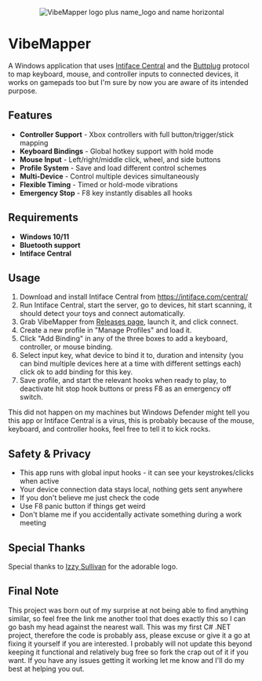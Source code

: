 <div align="center">
  
![VibeMapper logo plus name_logo and name horizontal](https://github.com/user-attachments/assets/553d67a3-cce9-405a-88e5-7516aa052c9c)

</div>

# VibeMapper
A Windows application that uses [Intiface Central](https://intiface.com/central/) and the [Buttplug](https://buttplug.io/) protocol to map keyboard, mouse, and controller inputs to connected devices, it works on gamepads too but I'm sure by now you are aware of its intended purpose.


## Features

-  **Controller Support** - Xbox controllers with full button/trigger/stick mapping
-  **Keyboard Bindings** - Global hotkey support with hold mode
-  **Mouse Input** - Left/right/middle click, wheel, and side buttons
-  **Profile System** - Save and load different control schemes
-  **Multi-Device** - Control multiple devices simultaneously
-  **Flexible Timing** - Timed or hold-mode vibrations
-  **Emergency Stop** - F8 key instantly disables all hooks

## Requirements

- **Windows 10/11**
- **Bluetooth support**
- **Intiface Central**


## Usage

1. Download and install Intiface Central from https://intiface.com/central/
2. Run Intiface Central, start the server, go to devices, hit start scanning, it should detect your toys and connect automatically.
3. Grab VibeMapper from [Releases page]([link](https://github.com/LivingTh1ng/VibeMapper/releases)), launch it, and click connect.
4. Create a new profile in "Manage Profiles" and load it.
5. Click "Add Binding" in any of the three boxes to add a keyboard, controller, or mouse binding.
6. Select input key, what device to bind it to, duration and intensity (you can bind multiple devices here at a time with different settings each) click ok to add binding for this key.
7. Save profile, and start the relevant hooks when ready to play, to deactivate hit stop hook buttons or press F8 as an emergency off switch.

This did not happen on my machines but Windows Defender might tell you this app or Intiface Central is a virus, this is probably because of the mouse, keyboard, and controller hooks, feel free to tell it to kick rocks.

## Safety & Privacy
- This app runs with global input hooks - it can see your keystrokes/clicks when active
- Your device connection data stays local, nothing gets sent anywhere
- If you don't believe me just check the code
- Use F8 panic button if things get weird
- Don't blame me if you accidentally activate something during a work meeting

## Special Thanks
Special thanks to [Izzy Sullivan](https://www.instagram.com/izzy_sullivan_designs/) for the adorable logo.

## Final Note
This project was born out of my surprise at not being able to find anything similar, so feel free the link me another tool that does exactly this so I can go bash my head against the nearest wall. This was my first C# .NET project, therefore the code is probably ass, please excuse or give it a go at fixing it yourself if you are interested. I probably will not update this beyond keeping it functional and relatively bug free so fork the crap out of it if you want. If you have any issues getting it working let me know and I'll do my best at helping you out.
